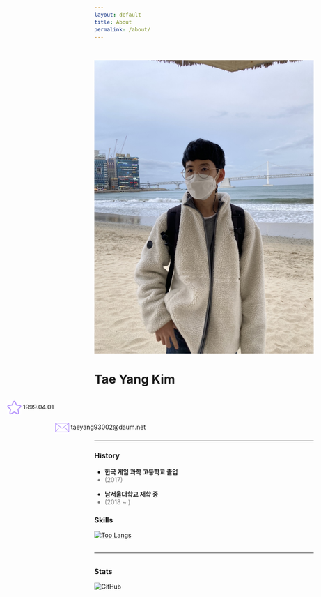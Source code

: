 ```yaml
---
layout: default
title: About
permalink: /about/
---
```

<div class="row">
    <img class="col-md border-rounded ex-border" style="margin-top:2rem;" src="/assets/img/profile.jpg"/>
    <div class="col-md-9 about-me text-center">
        <h1><strong>Tae Yang Kim</strong></h1>
        <p style="margin-left: -200px; margin-top:2rem;">
            <img style="width: 32px; height 32px; vertical-align: middle;" src="/assets/img/about-img/star.png"/>
            1999.04.01
        </p>
        <p style="margin-left: -90px;">
            <img style="width: 32px; height: 32px; vertical-align: middle;" src="/assets/img/about-img/mail.png"/>
            taeyang93002@daum.net<br>
        </p>
    </div>
</div>
<hr class="hr-style center" style="--content:'</>';">

<div class="row">
    <div class="col-md-5" id="left-about">
    <h3>History</h3>
            <div class="col-md vl">
                <div class="circle"></div>
                <ul class="history-ul">
                    <li><strong>한국 게임 과학 고등학교 졸업 </strong></li>
                    <li style="color: gray;">(2017)</li>
                </ul>
            </div>
            <div class="col-md vl">
                <div class="circle"></div>
                <ul class="history-ul">
                    <li><strong>남서울대학교 재학 중 </strong></li>
                    <li style="color: gray;">(2018 ~ )</li>
                </ul>
            </div>
            <!-- <div class="col-md vl">
                <div class="circle"></div>
                <ul class="history-ul">
                    <li><strong>한국 게임 과학 고등학교 졸업 </strong></li>
                    <li style="color: gray;">(2017)</li>
                </ul>
            </div>
            <div class="col-md vl">
                <div class="circle"></div>
                <ul class="history-ul">
                    <li><strong>한국 게임 과학 고등학교 졸업 </strong></li>
                    <li style="color: gray;">(2017)</li>
                </ul>
            </div> -->
    </div>
    <div class="col-md-7" id="right-about">
        <h3>Skills</h3>
        <p><a href="https://github.com/anuraghazra/github-readme-stats"><img src="https://github-readme-stats.vercel.app/api/top-langs/?username=sunforest99&amp;layout=compact" alt="Top Langs" style="width: 30rem;"></a></p>
        <!-- <div class="div-skills dsp-flex">
            Unity
	        <div class="progress progress-filled skills-progress">
                <div class="progress-bar progress-striped primary" role="progressbar" style="width: 60%; height:100%;"></div>
            </div>
        </div>
        <div class="div-skills dsp-flex">
            Unity
	        <div class="progress progress-filled skills-progress">
                <div class="progress-bar progress-striped primary" role="progressbar" style="width: 60%; height:100%;"></div>
            </div>
        </div>
        <div class="div-skills dsp-flex">
            Unity
	        <div class="progress progress-filled skills-progress">
                <div class="progress-bar progress-striped primary" role="progressbar" style="width: 60%; height:100%;"></div>
            </div>
        </div>
        <div class="div-skills dsp-flex">
            Unity
	        <div class="progress progress-filled skills-progress">
                <div class="progress-bar progress-striped primary" role="progressbar" style="width: 60%; height:100%;"></div>
            </div>
        </div> -->
        <hr class="hr-dashed" style="margin-top: 2rem; margin-bottom: 2rem;"/>
        <h3>Stats</h3>
        <p><img src="https://github-readme-stats.vercel.app/api?username=sunforest99&amp;show_icons=true&amp;theme=dracula" alt="GitHub"></p>
    </div>
</div>